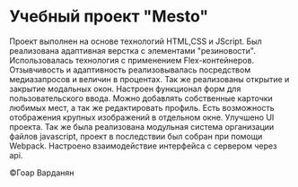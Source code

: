 # Учебный проект "Mesto"

Проект выполнен на основе технологий HTML,CSS и JScript. Был реализована адаптивная верстка с элементами "резиновости". Использовалась технология с применением Flex-контейнеров. Отзывчивость и адаптивность реализовывалась посредством медиазапросов и величин в процентах. Так же реализованы открытие и закрытие модальных окон. Настроен функционал форм для пользовательского ввода. Можно добавлять собственные карточки любимых мест, а так же редактировать профиль. Есть возможность отображения крупных изображений в отдельном окне. Улучшено UI проекта. Так же была реализована модульная система организации файлов javascript, проект в последствии был собран при помощи Webpack.
Настроено взаимодействие интерфейса с сервером через api.


©Гоар Варданян
